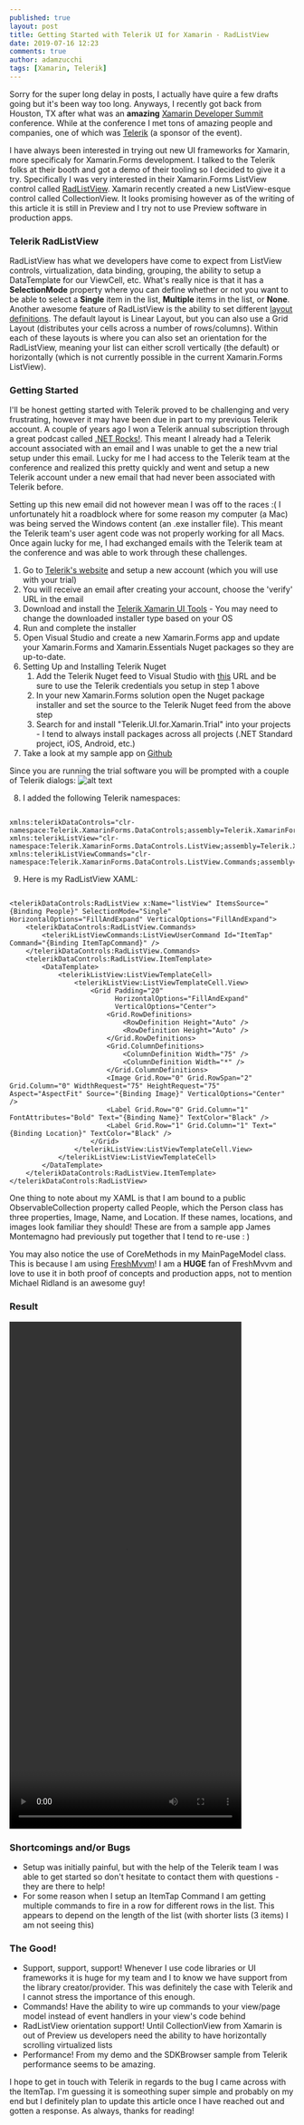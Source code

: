```yaml
---
published: true
layout: post
title: Getting Started with Telerik UI for Xamarin - RadListView
date: 2019-07-16 12:23
comments: true
author: adamzucchi
tags: [Xamarin, Telerik]
---
```

Sorry for the super long delay in posts, I actually have quire a few drafts going but it's been way too long.  Anyways, I recently got back from Houston, TX after what was an **amazing** [Xamarin Developer Summit](https://xamarindevelopersummit.com) conference.  While at the conference I met tons of amazing people and companies, one of which was [Telerik](https://www.telerik.com) (a sponsor of the event).

I have always been interested in trying out new UI frameworks for Xamarin, more specificaly for Xamarin.Forms development.  I talked to the Telerik folks at their booth and got a demo of their tooling so I decided to give it a try.  Specifically I was very interested in their Xamarin.Forms ListView control called [RadListView](https://docs.telerik.com/devtools/xamarin/controls/listview/listview-overview).  Xamarin recently created a new ListView-esque control called CollectionView.  It looks promising however as of the writing of this article it is still in Preview and I try not to use Preview software in production apps.

### Telerik RadListView  
RadListView has what we developers have come to expect from ListView controls, virtualization, data binding, grouping, the ability to setup a DataTemplate for our ViewCell, etc. What's really nice is that it has a **SelectionMode** property where you can define whether or not you want to be able to select a **Single** item in the list, **Multiple** items in the list, or **None**.  Another awesome feature of RadListView is the ability to set different [layout definitions](https://docs.telerik.com/devtools/xamarin/controls/listview/listview-features-layouts).  The default layout is Linear Layout, but you can also use a Grid Layout (distributes your cells across a number of rows/columns).  Within each of these layouts is where you can also set an orientation for the RadListView, meaning your list can either scroll vertically (the default) or horizontally (which is not currently possible in the current Xamarin.Forms ListView).

### Getting Started  
I'll be honest getting started with Telerik proved to be challenging and very frustrating, however it may have been due in part to my previous Telerik account.  A couple of years ago I won a Telerik annual subscription through a great podcast called [.NET Rocks!](https://dotnetrocks.com).  This meant I already had a Telerik account associated with an email and I was unable to get the a new trial setup under this email.  Lucky for me I had access to the Telerik team at the conference and realized this pretty quickly and went and setup a new Telerik account under a new email that had never been associated with Telerik before.

Setting up this new email did not however mean I was off to the races :(  I unfortunately hit a roadblock where for some reason my computer (a Mac) was being served the Windows content (an .exe installer file).  This meant the Telerik team's user agent code was not properly working for all Macs.  Once again lucky for me, I had exchanged emails with the Telerik team at the conference and was able to work through these challenges.

1. Go to [Telerik's website](https://www.telerik.com/login/v2/telerik#register) and setup a new account (which you will use with your trial)
2. You will receive an email after creating your account, choose the 'verify' URL in the email
3. Download and install the [Telerik Xamarin UI Tools](https://www.telerik.com/download-trial-file/v2-b/ui-for-xamarin?file=pkg) - You may need to change the downloaded installer type based on your OS
4. Run and complete the installer
5. Open Visual Studio and create a new Xamarin.Forms app and update your Xamarin.Forms and Xamarin.Essentials Nuget packages so they are up-to-date.
6. Setting Up and Installing Telerik Nuget  
	1. Add the Telerik Nuget feed to Visual Studio with [this](https://nuget.telerik.com/nuget) URL and be sure to use the Telerik credentials you setup in step 1 above  
	2. In your new Xamarin.Forms solution open the Nuget package installer and set the source to the Telerik Nuget feed from the above step  
	3. Search for and install "Telerik.UI.for.Xamarin.Trial" into your projects - I tend to always install packages across all projects (.NET Standard project, iOS, Android, etc.)  
7. Take a look at my sample app on [Github](https://github.com/adamzucchi/TelerikUIToolsTest)

Since you are running the trial software you will be prompted with a couple of Telerik dialogs:
![alt text][monkeys]

8. I added the following Telerik namespaces:  

```  

xmlns:telerikDataControls="clr-namespace:Telerik.XamarinForms.DataControls;assembly=Telerik.XamarinForms.DataControls"  
xmlns:telerikListView="clr-namespace:Telerik.XamarinForms.DataControls.ListView;assembly=Telerik.XamarinForms.DataControls"  
xmlns:telerikListViewCommands="clr-namespace:Telerik.XamarinForms.DataControls.ListView.Commands;assembly=Telerik.XamarinForms.DataControls"  

```

9. Here is my RadListView XAML:

```  

<telerikDataControls:RadListView x:Name="listView" ItemsSource="{Binding People}" SelectionMode="Single" HorizontalOptions="FillAndExpand" VerticalOptions="FillAndExpand">
	<telerikDataControls:RadListView.Commands>
		<telerikListViewCommands:ListViewUserCommand Id="ItemTap" Command="{Binding ItemTapCommand}" />
	</telerikDataControls:RadListView.Commands>
	<telerikDataControls:RadListView.ItemTemplate>
		<DataTemplate>
			<telerikListView:ListViewTemplateCell>
				<telerikListView:ListViewTemplateCell.View>
					<Grid Padding="20"
						  HorizontalOptions="FillAndExpand"
						  VerticalOptions="Center">
						<Grid.RowDefinitions>
							<RowDefinition Height="Auto" />
							<RowDefinition Height="Auto" />
						</Grid.RowDefinitions>
						<Grid.ColumnDefinitions>
							<ColumnDefinition Width="75" />
							<ColumnDefinition Width="*" />
						</Grid.ColumnDefinitions>
						<Image Grid.Row="0" Grid.RowSpan="2" Grid.Column="0" WidthRequest="75" HeightRequest="75" Aspect="AspectFit" Source="{Binding Image}" VerticalOptions="Center" />
						<Label Grid.Row="0" Grid.Column="1" FontAttributes="Bold" Text="{Binding Name}" TextColor="Black" />
						<Label Grid.Row="1" Grid.Column="1" Text="{Binding Location}" TextColor="Black" />
					</Grid>
				</telerikListView:ListViewTemplateCell.View>
			</telerikListView:ListViewTemplateCell>
		</DataTemplate>
	</telerikDataControls:RadListView.ItemTemplate>
</telerikDataControls:RadListView>

```  

One thing to note about my XAML is that I am bound to a public ObservableCollection<Person> property called People, which the Person class has three properties, Image, Name, and Location.  If these names, locations, and images look familiar they should! These are from a sample app James Montemagno had previously put together that I tend to re-use : )

You may also notice the use of CoreMethods in my MainPageModel class. This is because I am using [FreshMvvm](https://github.com/rid00z/FreshMvvm)!  I am a **HUGE** fan of FreshMvvm and love to use it in both proof of concepts and production apps, not to mention Michael Ridland is an awesome guy!

### Result  
<video width="410" height="895" autoplay="true" controls>
	<source src="../images/20190716/monkeys.mp4" type="video/mp4" />
</video>

### Shortcomings and/or Bugs  
- Setup was initially painful, but with the help of the Telerik team I was able to get started so don't hesitate to contact them with questions - they are there to help!
- For some reason when I setup an ItemTap Command I am getting multiple commands to fire in a row for different rows in the list. This appears to depend on the length of the list (with shorter lists (3 items) I am not seeing this)

### The Good!  
- Support, support, support! Whenever I use code libraries or UI frameworks it is huge for my team and I to know we have support from the library creator/provider. This was definitely the case with Telerik and I cannot stress the importance of this enough.
-  Commands! Have the ability to wire up commands to your view/page model instead of event handlers in your view's code behind
- RadListView orientation support! Until CollectionView from Xamarin is out of Preview us developers need the ability to have horizontally scrolling virtualized lists
- Performance! From my demo and the SDKBrowser sample from Telerik performance seems to be amazing.

I hope to get in touch with Telerik in regards to the bug I came across with the ItemTap.  I'm guessing it is someothing super simple and probably on my end but I definitely plan to update this article once I have reached out and gotten a response. As always, thanks for reading!

[monkeys]:../images/20190716/monkeys.png "App Start"
